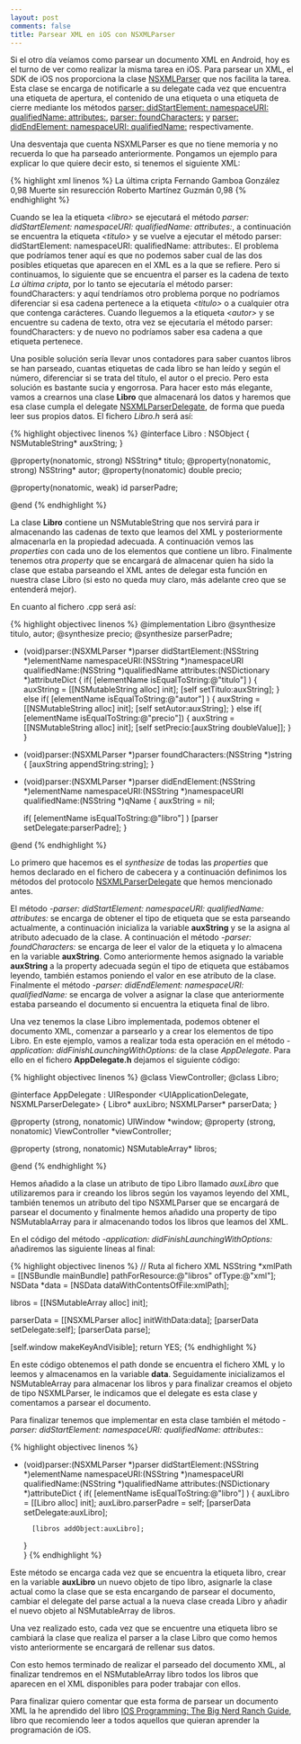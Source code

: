 ```yaml
---
layout: post
comments: false
title: Parsear XML en iOS con NSXMLParser
---
```


Si el otro día veíamos como parsear un documento XML en Android, hoy es el turno de ver como realizar la misma tarea en iOS. Para parsear un XML, el SDK de iOS nos proporciona la clase [NSXMLParser](https://developer.apple.com/library/mac/#documentation/Cocoa/Reference/Foundation/Classes/NSXMLParser_Class/Reference/Reference.html) que nos facilita la tarea. Esta clase se encarga de notificarle a su delegate cada vez que encuentra una etiqueta de apertura, el contenido de una etiqueta o una etiqueta de cierre mediante los métodos [parser: didStartElement: namespaceURI: qualifiedName: attributes:](https://developer.apple.com/library/mac/documentation/Cocoa/Reference/NSXMLParserDelegate_Protocol/Reference/Reference.html#//apple_ref/occ/intfm/NSXMLParserDelegate/parser:didStartElement:namespaceURI:qualifiedName:attributes:), [parser: foundCharacters:](https://developer.apple.com/library/mac/documentation/Cocoa/Reference/NSXMLParserDelegate_Protocol/Reference/Reference.html#//apple_ref/occ/intfm/NSXMLParserDelegate/parser:foundCharacters:) y [parser: didEndElement: namespaceURI: qualifiedName:](https://developer.apple.com/library/mac/documentation/Cocoa/Reference/NSXMLParserDelegate_Protocol/Reference/Reference.html#//apple_ref/occ/intfm/NSXMLParserDelegate/parser:didEndElement:namespaceURI:qualifiedName:) respectivamente.

Una desventaja que cuenta NSXMLParser es que no tiene memoria y no recuerda lo que ha parseado anteriormente. Pongamos un ejemplo para explicar lo que quiere decir esto, si tenemos el siguiente XML:

{% highlight xml linenos %}
<libro>
  <titulo>La última cripta</titulo>
  <autor>Fernando Gamboa González</autor>
  <precio>0,98</precio>
</libro>
<libro>
    <titulo>Muerte sin resurección</titulo>
    <autor>Roberto Martínez Guzmán</autor>
    <precio>0,98</precio>
  </libro>
{% endhighlight %}

Cuando se lea la etiqueta *\<libro\>* se ejecutará el método *parser: didStartElement: namespaceURI: qualifiedName: attributes:*, a continuación se encuentra la etiqueta *\<titulo\>* y se vuelve a ejecutar el método parser: didStartElement: namespaceURI: qualifiedName: attributes:. El problema que podríamos tener aquí es que no podemos saber cual de las dos posibles etiquetas que aparecen en el XML es a la que se refiere. Pero si continuamos, lo siguiente que se encuentra el parser es la cadena de texto *La última cripta*, por lo tanto se ejecutaría el método parser: foundCharacters: y aquí tendríamos otro problema porque no podríamos diferenciar si esa cadena pertenece a la etiqueta *\<titulo\>* o a cualquier otra que contenga carácteres. Cuando lleguemos a la etiqueta *\<autor\>* y se encuentre su cadena de texto, otra vez se ejecutaría el método parser: foundCharacters: y de nuevo no podríamos saber esa cadena a que etiqueta pertenece.

<!--more-->

Una posible solución sería llevar unos contadores para saber cuantos libros se han parseado, cuantas etiquetas de cada libro se han leído y según el número, diferenciar si se trata del título, el autor o el precio. Pero esta solución es bastante sucia y engorrosa. Para hacer esto más elegante, vamos a crearnos una clase **Libro** que almacenará los datos y haremos que esa clase cumpla el delegate [NSXMLParserDelegate](http://developer.apple.com/library/ios/#documentation/cocoa/reference/NSXMLParserDelegate_Protocol/Reference/Reference.html), de forma que pueda leer sus propios datos. El fichero *Libro.h* será así:

{% highlight objectivec linenos %}
@interface Libro : NSObject <NSXMLParserDelegate>
{
    NSMutableString* auxString;
}

@property(nonatomic, strong) NSString* titulo;
@property(nonatomic, strong) NSString* autor;
@property(nonatomic) double precio;

@property(nonatomic, weak) id<NSXMLParserDelegate> parserPadre;

@end
{% endhighlight %}

La clase **Libro** contiene un NSMutableString que nos servirá para ir almacenando las cadenas de texto que leamos del XML y posteriormente almacenarla en la propiedad adecuada. A continuación vemos las *properties* con cada uno de los elementos que contiene un libro. Finalmente tenemos otra *property* que se encargará de almacenar quien ha sido la clase que estaba parseando el XML antes de delegar esta función en nuestra clase Libro (si esto no queda muy claro, más adelante creo que se entenderá mejor).

En cuanto al fichero .cpp será así:

{% highlight objectivec linenos %}
@implementation Libro
@synthesize titulo, autor;
@synthesize precio;
@synthesize parserPadre;

- (void)parser:(NSXMLParser *)parser 
    didStartElement:(NSString *)elementName 
    namespaceURI:(NSString *)namespaceURI 
    qualifiedName:(NSString *)qualifiedName 
    attributes:(NSDictionary *)attributeDict
{
    if( [elementName isEqualToString:@"titulo"] )
    {
        auxString = [[NSMutableString alloc] init];
        [self setTitulo:auxString];
    }
    else if( [elementName isEqualToString:@"autor"] )
    {
        auxString = [[NSMutableString alloc] init];
        [self setAutor:auxString];
    }
    else if( [elementName isEqualToString:@"precio"])
    {
        auxString = [[NSMutableString alloc] init];
        [self setPrecio:[auxString doubleValue]];
    }
}

- (void)parser:(NSXMLParser *)parser foundCharacters:(NSString *)string
{
    [auxString appendString:string];
}


- (void)parser:(NSXMLParser *)parser didEndElement:(NSString *)elementName 
    namespaceURI:(NSString *)namespaceURI qualifiedName:(NSString *)qName
{
    auxString = nil;
    
    if( [elementName isEqualToString:@"libro"] )
        [parser setDelegate:parserPadre];
}

@end
{% endhighlight %} 

Lo primero que hacemos es el *synthesize* de todas las *properties* que hemos declarado en el fichero de cabecera y a continuación definimos los métodos del protocolo [NSXMLParserDelegate](http://developer.apple.com/library/ios/#documentation/cocoa/reference/NSXMLParserDelegate_Protocol/Reference/Reference.html) que hemos mencionado antes.

El método *-parser: didStartElement: namespaceURI: qualifiedName: attributes:* se encarga de obtener el tipo de etiqueta que se esta parseando actualmente, a continuación inicializa la variable **auxString** y se la asigna al atributo adecuado de la clase. A continuación el método *-parser: foundCharacters:* se encarga de leer el valor de la etiqueta y lo almacena en la variable **auxString**. Como anteriormente hemos asignado la variable **auxString** a la property adecuada según el tipo de etiqueta que estábamos leyendo, también estamos poniendo el valor en ese atributo de la clase. Finalmente el método *-parser: didEndElement: namespaceURI: qualifiedName:* se encarga de volver a asignar la clase que anteriormente estaba parseando el documento si encuentra la etiqueta final de libro.

Una vez tenemos la clase Libro implementada, podemos obtener el documento XML, comenzar a parsearlo y a crear los elementos de tipo Libro. En este ejemplo, vamos a realizar toda esta operación en el método *-application: didFinishLaunchingWithOptions:* de la clase *AppDelegate*. Para ello en el fichero **AppDelegate.h** dejamos el siguiente código:

{% highlight objectivec linenos %}
@class ViewController;
@class Libro;

@interface AppDelegate : UIResponder <UIApplicationDelegate, 
    NSXMLParserDelegate>
{
    Libro* auxLibro;
    NSXMLParser* parserData;
}

@property (strong, nonatomic) UIWindow *window;
@property (strong, nonatomic) ViewController *viewController;

@property (strong, nonatomic) NSMutableArray* libros;

@end
{% endhighlight %}

Hemos añadido a la clase un atributo de tipo Libro llamado *auxLibro* que utilizaremos para ir creando los libros según los vayamos leyendo del XML, también tenemos un atributo del tipo NSXMLParser que se encargará de parsear el documento y finalmente hemos añadido una property de tipo NSMutablaArray para ir almacenando todos los libros que leamos del XML.

En el código del método *-application: didFinishLaunchingWithOptions:* añadiremos las siguiente líneas al final:

{% highlight objectivec linenos %}
// Ruta al fichero XML
NSString *xmlPath = [[NSBundle mainBundle] pathForResource:@"libros" 
    ofType:@"xml"];
NSData *data = [NSData dataWithContentsOfFile:xmlPath];
    
libros = [[NSMutableArray alloc] init];
    
parserData = [[NSXMLParser alloc] initWithData:data];
[parserData setDelegate:self];
[parserData parse];

[self.window makeKeyAndVisible];
return YES;
{% endhighlight %}

En este código obtenemos el path donde se encuentra el fichero XML y lo leemos y almacenamos en la variable **data**. Seguidamente inicializamos el NSMutableArray para almacenar los libros y para finalizar creamos el objeto de tipo NSXMLParser, le indicamos que el delegate es esta clase y comentamos a parsear el documento.

Para finalizar tenemos que implementar en esta clase también el método *-parser: didStartElement: namespaceURI: qualifiedName: attributes:*:

{% highlight objectivec linenos %}
- (void)parser:(NSXMLParser *)parser didStartElement:(NSString *)elementName 
    namespaceURI:(NSString *)namespaceURI 
    qualifiedName:(NSString *)qualifiedName 
    attributes:(NSDictionary *)attributeDict
{
    if( [elementName isEqualToString:@"libro"] )
    {
        auxLibro = [[Libro alloc] init];
        auxLibro.parserPadre = self;
        [parserData setDelegate:auxLibro];
        
        [libros addObject:auxLibro];
    }      
}
{% endhighlight %}

Este método se encarga cada vez que se encuentra la etiqueta libro, crear en la variable **auxLibro** un nuevo objeto de tipo libro, asignarle la clase actual como la clase que se esta encargando de parsear el documento, cambiar el delegate del parse actual a la nueva clase creada Libro y añadir el nuevo objeto al NSMutableArray de libros.

Una vez realizado esto, cada vez que se encuentre una etiqueta libro se cambiará la clase que realiza el parser a la clase Libro que como hemos visto anteriormente se encargará de rellenar sus datos.

Con esto hemos terminado de realizar el parseado del documento XML, al finalizar tendremos en el NSMutableArray libro todos los libros que aparecen en el XML disponibles para poder trabajar con ellos.

Para finalizar quiero comentar que esta forma de parsear un documento XML la he aprendido del libro [IOS Programming: The Big Nerd Ranch Guide](http://www.bignerdranch.com/book/ios_programming_the_big_nerd_ranch_guide_rd_edition_), libro que recomiendo leer a todos aquellos que quieran aprender la programación de iOS.